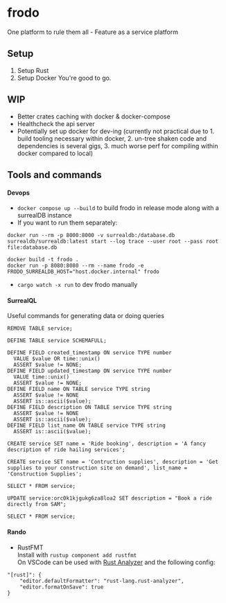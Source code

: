 # frodo
One platform to rule them all - Feature as a service platform

## Setup
1. Setup Rust
2. Setup Docker
You're good to go.

## WIP
- Better crates caching with docker & docker-compose
- Healthcheck the api server
- Potentially set up docker for dev-ing (currently not practical due to 1. build tooling necessary within docker, 2. un-tree shaken code and dependencies is several gigs, 3. much worse perf for compiling within docker compared to local)

## Tools and commands
#### Devops
- `docker compose up --build` to build frodo in release mode along with a surrealDB instance  
- If you want to run them separately:  
```
docker run --rm -p 8000:8000 -v surrealdb:/database.db surrealdb/surrealdb:latest start --log trace --user root --pass root file:database.db

docker build -t frodo .
docker run -p 8080:8080 --rm --name frodo -e FRODO_SURREALDB_HOST="host.docker.internal" frodo
```
- `cargo watch -x run` to dev frodo manually

#### SurrealQL
Useful commands for generating data or doing queries
```
REMOVE TABLE service;

DEFINE TABLE service SCHEMAFULL;

DEFINE FIELD created_timestamp ON service TYPE number
  VALUE $value OR time::unix()
  ASSERT $value != NONE;
DEFINE FIELD updated_timestamp ON service TYPE number
  VALUE time::unix()
  ASSERT $value != NONE;
DEFINE FIELD name ON TABLE service TYPE string
  ASSERT $value != NONE
  ASSERT is::ascii($value);
DEFINE FIELD description ON TABLE service TYPE string
  ASSERT $value != NONE
  ASSERT is::ascii($value);
DEFINE FIELD list_name ON TABLE service TYPE string
  ASSERT is::ascii($value);

CREATE service SET name = 'Ride booking', description = 'A fancy description of ride hailing services';

CREATE service SET name = 'Contruction supplies', description = 'Get supplies to your construction site on demand', list_name = 'Construction Supplies';

SELECT * FROM service;

UPDATE service:orc0k1kjgukg6za8loa2 SET description = "Book a ride directly from SAM";

SELECT * FROM service;
```

#### Rando
- RustFMT  
Install with `rustup component add rustfmt`  
On VSCode can be used with [Rust Analyzer](https://marketplace.visualstudio.com/items?itemName=rust-lang.rust-analyzer) and the following config:
```
"[rust]": {
    "editor.defaultFormatter": "rust-lang.rust-analyzer",
    "editor.formatOnSave": true
}
```